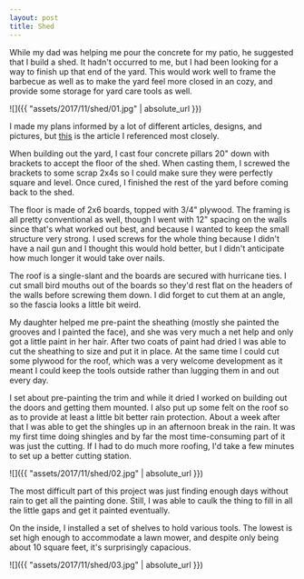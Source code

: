 ```yaml
---
layout: post
title: Shed
---
```

While my dad was helping me pour the concrete for my patio, he suggested that I
build a shed. It hadn't occurred to me, but I had been looking for a way to
finish up that end of the yard. This would work well to frame the barbecue as
well as to make the yard feel more closed in an cozy, and provide some storage
for yard care tools as well.

![]({{ "assets/2017/11/shed/01.jpg" | absolute_url }})

I made my plans informed by a lot of different articles, designs, and pictures,
but [this](http://www.icreatables.com/sheds/shed-plans-lean-to) is the article
I referenced most closely.

When building out the yard, I cast four concrete pillars 20" down with brackets
to accept the floor of the shed. When casting them, I screwed the brackets to
some scrap 2x4s so I could make sure they were perfectly square and level. Once
cured, I finished the rest of the yard before coming back to the shed.

The floor is made of 2x6 boards, topped with 3/4" plywood. The framing is all
pretty conventional as well, though I went with 12" spacing on the walls since
that's what worked out best, and because I wanted to keep the small structure
very strong. I used screws for the whole thing because I didn't have a nail gun
and I thought this would hold better, but I didn't anticipate how much longer it
would take over nails.

The roof is a single-slant and the boards are secured with hurricane ties. I cut
small bird mouths out of the boards so they'd rest flat on the headers of the
walls before screwing them down. I did forget to cut them at an angle, so the
fascia looks a little bit weird.

My daughter helped me pre-paint the sheathing (mostly she painted the grooves
and I painted the face), and she was very much a net help and only got a little
paint in her hair. After two coats of paint had dried I was able to cut the
sheathing to size and put it in place. At the same time I could cut some plywood
for the roof, which was a very welcome development as it meant I could keep the
tools outside rather than lugging them in and out every day.

I set about pre-painting the trim and while it dried I worked on building out
the doors and getting them mounted. I also put up some felt on the roof so as to
provide at least a little bit better rain protection. About a week after that I
was able to get the shingles up in an afternoon break in the rain. It was my
first time doing shingles and by far the most time-consuming part of it was just
the cutting. If I had to do much more roofing, I'd take a few minutes to set up
a better cutting station.

![]({{ "assets/2017/11/shed/02.jpg" | absolute_url }})

The most difficult part of this project was just finding enough days without
rain to get all the painting done. Still, I was able to caulk the thing to fill
in all the little gaps and get it painted eventually.

On the inside, I installed a set of shelves to hold various tools. The lowest is
set high enough to accommodate a lawn mower, and despite only being about 10
square feet, it's surprisingly capacious.

![]({{ "assets/2017/11/shed/03.jpg" | absolute_url }})
